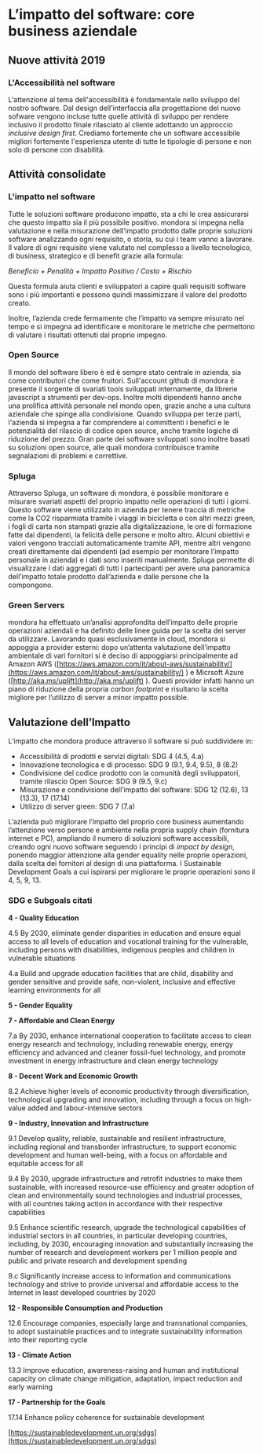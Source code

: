 # L’impatto del software: core business aziendale

## Nuove attività 2019

### L'Accessibilità nel software
L'attenzione al tema dell'accessibilità è fondamentale nello sviluppo del nostro software. 
Dal design dell'interfaccia alla progettazione del nuovo sofware vengono incluse tutte quelle attività di sviluppo per rendere inclusivo il prodotto finale rilasciato al cliente adottando un approccio _inclusive design first_.
Crediamo fortemente che un software accessibile migliori fortemente l'esperienza utente di tutte le tipologie di persone e non solo di persone con disabilità.

## Attività consolidate

### L'impatto nel software

Tutte le soluzioni software producono impatto, sta a chi le crea assicurarsi che questo impatto sia il più possibile positivo. mondora si impegna nella valutazione e nella misurazione dell’impatto prodotto dalle proprie soluzioni software analizzando ogni requisito, o storia, su cui i team vanno a lavorare. Il valore di ogni requisito viene valutato nel complesso a livello tecnologico, di business, strategico e di benefit grazie alla formula:

_Beneficio + Penalità + Impatto Positivo / Costo + Rischio_

Questa formula aiuta clienti e sviluppatori a capire quali requisiti software sono i più importanti e possono quindi massimizzare il valore del prodotto creato.

Inoltre, l’azienda crede fermamente che l’impatto va sempre misurato nel tempo e si impegna ad identificare e monitorare le metriche che permettono di valutare i risultati ottenuti dal proprio impegno.

### Open Source

Il mondo del software libero è ed è sempre stato centrale in azienda, sia come contributori che come fruitori. Sull'account github di mondora è presente il sorgente di svariati tools sviluppati internamente, da librerie javascript a strumenti per dev-ops. Inoltre molti dipendenti hanno anche una prolifica attività personale nel mondo open, grazie anche a una cultura aziendale che spinge alla condivisione. Quando sviluppa per terze parti, l'azienda si impegna a far comprendere ai committenti i benefici e le potenzialità del rilascio di codice open source, anche tramite logiche di riduzione del prezzo. Gran parte dei software sviluppati sono inoltre basati su soluzioni open source, alle quali mondora contribuisce tramite segnalazioni di problemi e correttive.

### Spluga

Attraverso Spluga, un software di mondora, è possibile monitorare e misurare svariati aspetti del proprio impatto nelle operazioni di tutti i giorni. Questo software viene utilizzato in azienda per tenere traccia di metriche come la CO2 risparmiata tramite i viaggi in bicicletta o con altri mezzi green, i fogli di carta non stampati grazie alla digitalizzazione, le ore di formazione fatte dai dipendenti, la felicità delle persone e molto altro. Alcuni obiettivi e valori vengono tracciati automaticamente tramite API, mentre altri vengono creati direttamente dai dipendenti \(ad esempio per monitorare l’impatto personale in azienda\) e i dati sono inseriti manualmente. Spluga permette di visualizzare i dati aggregati di tutti i partecipanti per avere una panoramica dell’impatto totale prodotto dall’azienda e dalle persone che la compongono.

### Green Servers

mondora ha effettuato un’analisi approfondita dell’impatto delle proprie operazioni aziendali e ha definito delle linee guida per la scelta dei server da utilizzare. Lavorando quasi esclusivamente in cloud, mondora si appoggia a provider esterni: dopo un’attenta valutazione dell’impatto ambientale di vari fornitori si è deciso di appoggiarsi principalmente ad Amazon AWS \([https://aws.amazon.com/it/about-aws/sustainability/](https://aws.amazon.com/it/about-aws/sustainability/) \) e Micrsoft Azure \([http://aka.ms/uplift](http://aka.ms/uplift) \). Questi provider infatti hanno un piano di riduzione della propria _carbon footprint_ e risultano la scelta migliore per l’utilizzo di server a minor impatto possible.

## Valutazione dell’Impatto

L’impatto che mondora produce attraverso il software si può suddividere in:

* Accessibilità di prodotti  e servizi digitali: SDG 4 \(4.5, 4.a\)
* Innovazione tecnologica e di processo: SDG 9 \(9.1, 9.4, 9.5\), 8 \(8.2\)
* Condivisione del codice prodotto con la comunità degli sviluppatori, tramite rilascio Open Source: SDG 9 \(9.5, 9.c\)
* Misurazione e condivisione dell’impatto del software: SDG 12 \(12.6\), 13 \(13.3\), 17 \(17.14\)
* Utilizzo di server green: SDG 7 \(7.a\)

L’azienda può migliorare l’impatto del proprio core business aumentando l’attenzione verso persone e ambiente nella propria supply chain \(fornitura internet e PC\), ampliando il numero di soluzioni software accessibili, creando ogni nuovo software seguendo i principi di _impact by design_, ponendo maggior attenzione alla gender equality nelle proprie operazioni, dalla scelta dei fornitori al design di una piattaforma. I Sustainable Development Goals a cui ispirarsi per migliorare le proprie operazioni sono il 4, 5, 9, 13.

### SDG e Subgoals citati

**4 - Quality Education**

4.5 By 2030, eliminate gender disparities in education and ensure equal access to all levels of education and vocational training for the vulnerable, including persons with disabilities, indigenous peoples and children in vulnerable situations

4.a Build and upgrade education facilities that are child, disability and gender sensitive and provide safe, non-violent, inclusive and effective learning environments for all

**5 - Gender Equality**

**7 - Affordable and Clean Energy**

7.a By 2030, enhance international cooperation to facilitate access to clean energy research and technology, including renewable energy, energy efficiency and advanced and cleaner fossil-fuel technology, and promote investment in energy infrastructure and clean energy technology

**8 - Decent Work and Economic Growth**

8.2 Achieve higher levels of economic productivity through diversification, technological upgrading and innovation, including through a focus on high-value added and labour-intensive sectors

**9 - Industry, Innovation and Infrastructure**

9.1 Develop quality, reliable, sustainable and resilient infrastructure, including regional and transborder infrastructure, to support economic development and human well-being, with a focus on affordable and equitable access for all

9.4 By 2030, upgrade infrastructure and retrofit industries to make them sustainable, with increased resource-use efficiency and greater adoption of clean and environmentally sound technologies and industrial processes, with all countries taking action in accordance with their respective capabilities

9.5 Enhance scientific research, upgrade the technological capabilities of industrial sectors in all countries, in particular developing countries, including, by 2030, encouraging innovation and substantially increasing the number of research and development workers per 1 million people and public and private research and development spending

9.c Significantly increase access to information and communications technology and strive to provide universal and affordable access to the Internet in least developed countries by 2020

**12 - Responsible Consumption and Production**

12.6 Encourage companies, especially large and transnational companies, to adopt sustainable practices and to integrate sustainability information into their reporting cycle

**13 - Climate Action**

13.3 Improve education, awareness-raising and human and institutional capacity on climate change mitigation, adaptation, impact reduction and early warning

**17 - Partnership for the Goals**

17.14 Enhance policy coherence for sustainable development

[https://sustainabledevelopment.un.org/sdgs](https://sustainabledevelopment.un.org/sdgs)

